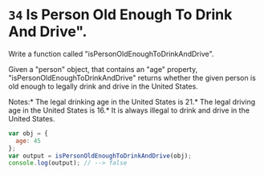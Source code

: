 # `34` Is Person Old Enough To Drink And Drive".

 Write a function called "isPersonOldEnoughToDrinkAndDrive".

Given a "person" object, that contains an "age" property, "isPersonOldEnoughToDrinkAndDrive" returns whether the given person is old enough to legally drink and drive in the United States.

Notes:* The legal drinking age in the United States is 21.* The legal driving age in the United States is 16.* It is always illegal to drink and drive in the United States.



```js
var obj = {
  age: 45
};
var output = isPersonOldEnoughToDrinkAndDrive(obj);
console.log(output); // --> false
```
